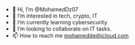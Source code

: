 - 👋 Hi, I’m @MohamedDz07
- 👀 I’m interested in tech, crypto, IT
- 🌱 I’m currently learning cybersecurity
- 💞️ I’m looking to collaborate on IT tasks.
- 📫 How to reach me mohamedde@icloud.com

<!---
MohamedDz07/MohamedDz07 is a ✨ special ✨ repository because its `README.md` (this file) appears on your GitHub profile.

